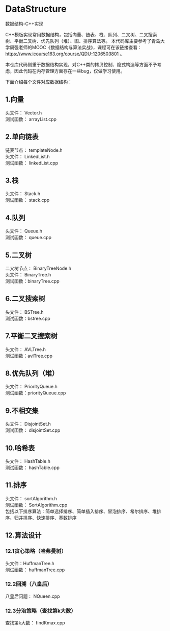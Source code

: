 # DataStructure
数据结构-C++实现

C++模板实现常用数据结构，包括向量、链表、栈、队列、二叉树、二叉搜索树、平衡二叉树、优先队列（堆）、图、排序算法等。
本代码库主要参考了青岛大学周强老师的MOOC《数据结构与算法实战》，课程可在该链接查看： https://www.icourse163.org/course/QDU-1206503801 。

本仓库代码侧重于数据结构实现，对C++类的拷贝控制、隐式构造等方面不予考虑，因此代码在内存管理方面存在一些bug，仅做学习使用。

下面介绍每个文件对应数据结构：
## 1.向量
头文件： Vector.h  
测试函数： arrayList.cpp
## 2.单向链表
链表节点： templateNode.h  
头文件： LinkedList.h  
测试函数： linkedList.cpp
## 3.栈
头文件： Stack.h  
测试函数： stack.cpp
## 4.队列
头文件： Queue.h  
测试函数： queue.cpp
## 5.二叉树
二叉树节点： BinaryTreeNode.h  
头文件： BinaryTree.h  
测试函数：binaryTree.cpp
## 6.二叉搜索树
头文件： BSTree.h  
测试函数：bstree.cpp
## 7.平衡二叉搜索树
头文件： AVLTree.h  
测试函数：avlTree.cpp
## 8.优先队列（堆）
头文件： PriorityQueue.h  
测试函数：priorityQueue.cpp
## 9.不相交集
头文件： DisjointSet.h  
测试函数： disjointSet.cpp  
## 10.哈希表
头文件： HashTable.h  
测试函数： hashTable.cpp
## 11.排序
头文件： sortAlgorithm.h  
测试函数： SortAlgorithm.cpp  
包括以下排序算法：简单选择排序、简单插入排序、冒泡排序、希尔排序、堆排序、归并排序、快速排序、基数排序
## 12.算法设计
### 12.1贪心策略（哈弗曼树）
头文件：HuffmanTree.h  
测试函数： huffmanTree.cpp
### 12.2回溯（八皇后）
八皇后问题： NQueen.cpp
### 12.3分治策略（查找第k大数）
查找第k大数： findKmax.cpp

